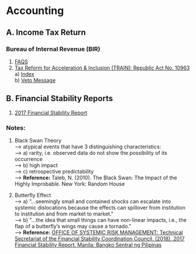 # Accounting

## A. Income Tax Return

### Bureau of Internal Revenue (BIR)
1) [FAQS](https://www.bir.gov.ph/index.php/tax-information/income-tax.html#faqs)
2) [Tax Reform for Acceleration & Inclusion (TRAIN): Republic Act No. 10963](https://www.bir.gov.ph/images/bir_files/internal_communications_1/TRAIN%20matters/RA-10963-RRD.pdf)</br>
a) [Index](https://www.bir.gov.ph/index.php/train.html)</br>
b) [Veto Message](https://www.bir.gov.ph/images/bir_files/internal_communications_1/TRAIN%20matters/VETO%20Message%20TRAIN%20Act.pdf)

## B. Financial Stability Reports

1) [2017 Financial Stability Report](https://www.insurance.gov.ph/wp-content/uploads/2018/09/2017FSR.pdf)

### Notes:
1) Black Swan Theory</br>
--> atypical events that have 3 distinguishing characteristics:</br>
--> a) rarity, i.e. observed data do not show the possibility of its occurrence</br>
--> b) high impact</br>
--> c) retrospective predictability</br>
--> <b>Reference:</b> Taleb, N. (2010). The Black Swan: The Impact of the Highly Improbable. New York: Random House

2) Butterfly Effect</br>
--> a) "...seemingly small and contained shocks can escalate into systemic dislocations because the effects can spillover from institution to institution and  from market to market."</br>
--> b) "...the idea that small things can have non-linear impacts, i.e., the flap of a butterfly’s wings may cause a tornado."</br>
--> <b>Reference:</b> [OFFICE OF SYSTEMIC RISK MANAGEMENT: Technical Secretariat of the Financial Stability Coordination Council. (2018). 2017 Financial Stability Report. Manila: Bangko Sentral ng Pilipinas](https://www.insurance.gov.ph/wp-content/uploads/2018/09/2017FSR.pdf)
